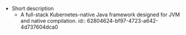 - Short description
	- A full-stack Kubernetes-native Java framework designed for JVM and native compilation.
	  id:: 62804624-bf97-4723-a642-4d737604dca0